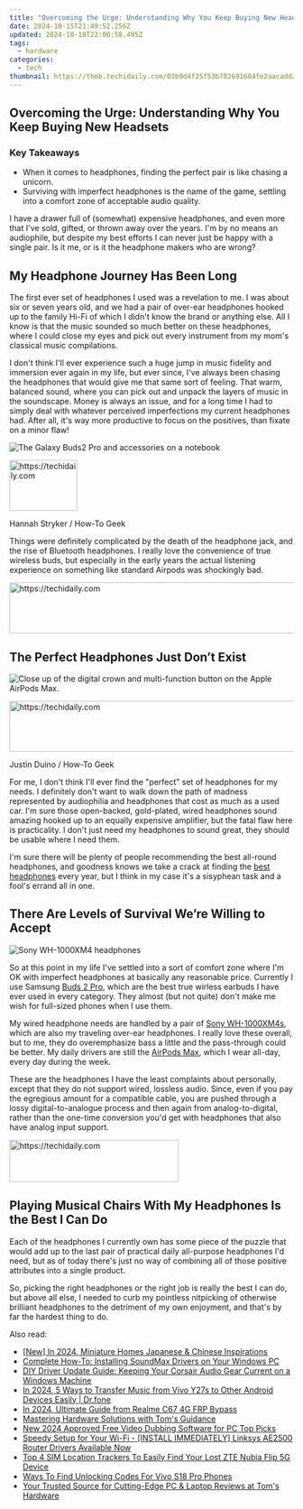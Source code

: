 ```yaml
---
title: "Overcoming the Urge: Understanding Why You Keep Buying New Headsets"
date: 2024-10-15T21:49:52.256Z
updated: 2024-10-18T22:00:58.495Z
tags:
  - hardware
categories:
  - tech
thumbnail: https://thmb.techidaily.com/03b9d4f25f53b702691684fe2aacadda124f8e51ce8909742113d79362ddfedd.jpg
---
```


## Overcoming the Urge: Understanding Why You Keep Buying New Headsets

### Key Takeaways

* When it comes to headphones, finding the perfect pair is like chasing a unicorn.
* Surviving with imperfect headphones is the name of the game, settling into a comfort zone of acceptable audio quality.

 I have a drawer full of (somewhat) expensive headphones, and even more that I've sold, gifted, or thrown away over the years. I'm by no means an audiophile, but despite my best efforts I can never just be happy with a single pair. Is it me, or is it the headphone makers who are wrong?

##  My Headphone Journey Has Been Long

 The first ever set of headphones I used was a revelation to me. I was about six or seven years old, and we had a pair of over-ear headphones hooked up to the family Hi-Fi of which I didn't know the brand or anything else. All I know is that the music sounded so much better on these headphones, where I could close my eyes and pick out every instrument from my mom's classical music compilations.

 I don't think I'll ever experience such a huge jump in music fidelity and immersion ever again in my life, but ever since, I've always been chasing the headphones that would give me that same sort of feeling. That warm, balanced sound, where you can pick out and unpack the layers of music in the soundscape. Money is always an issue, and for a long time I had to simply deal with whatever perceived imperfections my current headphones had. After all, it's way more productive to focus on the positives, than fixate on a minor flaw!

![The Galaxy Buds2 Pro and accessories on a notebook](https://static1.howtogeekimages.com/wordpress/wp-content/uploads/2023/07/52989256439_baaf4e146b_o.jpg) 

<!-- affiliate ads begin -->
<a href="https://aligracehair.sjv.io/c/5597632/2135408/19272" target="_top" id="2135408">
  <img src="//a.impactradius-go.com/display-ad/19272-2135408" border="0" alt="https://techidaily.com" width="120" height="90"/>
</a>
<img height="0" width="0" src="https://aligracehair.sjv.io/i/5597632/2135408/19272" style="position:absolute;visibility:hidden;" border="0" />
<!-- affiliate ads end -->

Hannah Stryker / How-To Geek

 Things were definitely complicated by the death of the headphone jack, and the rise of Bluetooth headphones. I really love the convenience of true wireless buds, but especially in the early years the actual listening experience on something like standard Airpods was shockingly bad.

<!-- affiliate ads begin -->
<a href="https://unicoeye.pxf.io/c/5597632/2134495/18498" target="_top" id="2134495">
  <img src="//a.impactradius-go.com/display-ad/18498-2134495" border="0" alt="https://techidaily.com" width="728" height="90"/>
</a>
<img height="0" width="0" src="https://unicoeye.pxf.io/i/5597632/2134495/18498" style="position:absolute;visibility:hidden;" border="0" />
<!-- affiliate ads end -->

##  The Perfect Headphones Just Don’t Exist

![Close up of the digital crown and multi-function button on the Apple AirPods Max.](https://static1.howtogeekimages.com/wordpress/wp-content/uploads/2024/04/52721255122_8971c2e4f1_o.jpg) 

<!-- affiliate ads begin -->
<a href="https://appsumo.8odi.net/c/5597632/2075462/7443" target="_top" id="2075462">
  <img src="//a.impactradius-go.com/display-ad/7443-2075462" border="0" alt="https://techidaily.com" width="728" height="90"/>
</a>
<img height="0" width="0" src="https://appsumo.8odi.net/i/5597632/2075462/7443" style="position:absolute;visibility:hidden;" border="0" />
<!-- affiliate ads end -->

Justin Duino / How-To Geek

 For me, I don't think I'll ever find the "perfect" set of headphones for my needs. I definitely don't want to walk down the path of madness represented by audiophilia and headphones that cost as much as a used car. I'm sure those open-backed, gold-plated, wired headphones sound amazing hooked up to an equally expensive amplifier, but the fatal flaw here is practicality. I don't just need my headphones to sound great, they should be usable where I need them.

 I'm sure there will be plenty of people recommending the best all-round headphones, and goodness knows we take a crack at finding the [best headphones](https://mondly-stories.techidaily.com/perfezionamento-dei-numeri-italiani-per-la-comunicazione-da-1-1000/) every year, but I think in my case it's a sisyphean task and a fool's errand all in one.

##  There Are Levels of Survival We’re Willing to Accept

![Sony WH-1000XM4 headphones](https://static1.howtogeekimages.com/wordpress/wp-content/uploads/2022/06/Sony-WH-1000XM4.jpg) 

 So at this point in my life I've settled into a sort of comfort zone where I'm OK with imperfect headphones at basically any reasonable price. Currently I use Samsung [Buds 2 Pro](https://www.amazon.com/SAMSUNG-Galaxy-Buds-Pro-SM-R510/dp/B0B8TC6KWF/?tag=hotoge-20&ascsubtag=UUhtgUeUpU2004155&asc%5Frefurl=https%3A%2F%2Fwww.howtogeek.com%2Fi-cant-stop-buying-headphones-am-i-the-problem%2F&asc%5Fcampaign=Evergreen), which are the best true wirless earbuds I have ever used in every category. They almost (but not quite) don't make me wish for full-sized phones when I use them.

 My wired headphone needs are handled by a pair of [Sony WH-1000XM4s](https://www.amazon.com/Sony-WH-1000XM4-Canceling-Headphones-phone-call/dp/B0863TXGM3/?tag=hotoge-20&ascsubtag=UUhtgUeUpU2004155&asc%5Frefurl=https%3A%2F%2Fwww.howtogeek.com%2Fi-cant-stop-buying-headphones-am-i-the-problem%2F&asc%5Fcampaign=Evergreen), which are also my traveling over-ear headphones. I really love these overall, but to me, they do overemphasize bass a little and the pass-through could be better. My daily drivers are still the [AirPods Max](https://www.amazon.com/New-Apple-AirPods-Max-Blue/dp/B08PZJN7BD/?tag=hotoge-20&ascsubtag=UUhtgUeUpU2004155&asc%5Frefurl=https%3A%2F%2Fwww.howtogeek.com%2Fi-cant-stop-buying-headphones-am-i-the-problem%2F&asc%5Fcampaign=Evergreen), which I wear all-day, every day during the week.

 These are the headphones I have the least complaints about personally, except that they do not support wired, lossless audio. Since, even if you pay the egregious amount for a compatible cable, you are pushed through a lossy digital-to-analogue process and then again from analog-to-digital, rather than the one-time conversion you'd get with headphones that also have analog input support.

<!-- affiliate ads begin -->
<a href="https://25home.pxf.io/c/5597632/2148643/16836" target="_top" id="2148643">
  <img src="//a.impactradius-go.com/display-ad/16836-2148643" border="0" alt="https://techidaily.com" width="300" height="75"/>
</a>
<img height="0" width="0" src="https://25home.pxf.io/i/5597632/2148643/16836" style="position:absolute;visibility:hidden;" border="0" />
<!-- affiliate ads end -->

##  Playing Musical Chairs With My Headphones Is the Best I Can Do

 Each of the headphones I currently own has some piece of the puzzle that would add up to the last pair of practical daily all-purpose headphones I'd need, but as of today there's just no way of combining all of those positive attributes into a single product.

 So, picking the right headphones or the right job is really the best I can do, but above all else, I needed to curb my pointless nitpicking of otherwise brilliant headphones to the detriment of my own enjoyment, and that's by far the hardest thing to do.

<ins class="adsbygoogle"
     style="display:block"
     data-ad-format="autorelaxed"
     data-ad-client="ca-pub-7571918770474297"
     data-ad-slot="1223367746"></ins>

<ins class="adsbygoogle"
     style="display:block"
     data-ad-client="ca-pub-7571918770474297"
     data-ad-slot="8358498916"
     data-ad-format="auto"
     data-full-width-responsive="true"></ins>

<span class="atpl-alsoreadstyle">Also read:</span>
<div><ul>
<li><a href="https://screen-activity-recording.techidaily.com/new-in-2024-miniature-homes-japanese-and-chinese-inspirations/"><u>[New] In 2024, Miniature Homes Japanese & Chinese Inspirations</u></a></li>
<li><a href="https://hardware-help.techidaily.com/complete-how-to-installing-soundmax-drivers-on-your-windows-pc/"><u>Complete How-To: Installing SoundMax Drivers on Your Windows PC</u></a></li>
<li><a href="https://hardware-help.techidaily.com/diy-driver-update-guide-keeping-your-corsair-audio-gear-current-on-a-windows-machine/"><u>DIY Driver Update Guide: Keeping Your Corsair Audio Gear Current on a Windows Machine</u></a></li>
<li><a href="https://android-transfer.techidaily.com/in-2024-5-ways-to-transfer-music-from-vivo-y27s-to-other-android-devices-easily-drfone-by-drfone-transfer-from-android-transfer-from-android/"><u>In 2024, 5 Ways to Transfer Music from Vivo Y27s to Other Android Devices Easily | Dr.fone</u></a></li>
<li><a href="https://bypass-frp.techidaily.com/in-2024-ultimate-guide-from-realme-c67-4g-frp-bypass-by-drfone-android/"><u>In 2024, Ultimate Guide from Realme C67 4G FRP Bypass</u></a></li>
<li><a href="https://hardware-help.techidaily.com/mastering-hardware-solutions-with-toms-guidance/"><u>Mastering Hardware Solutions with Tom's Guidance</u></a></li>
<li><a href="https://video-content-creator.techidaily.com/new-2024-approved-free-video-dubbing-software-for-pc-top-picks/"><u>New 2024 Approved Free Video Dubbing Software for PC Top Picks</u></a></li>
<li><a href="https://hardware-help.techidaily.com/speedy-setup-for-your-wi-fi-install-immediately-linksys-ae2500-router-drivers-available-now/"><u>Speedy Setup for Your Wi-Fi - [INSTALL IMMEDIATELY] Linksys AE2500 Router Drivers Available Now</u></a></li>
<li><a href="https://unlock-android.techidaily.com/top-4-sim-location-trackers-to-easily-find-your-lost-zte-nubia-flip-5g-device-by-drfone-android/"><u>Top 4 SIM Location Trackers To Easily Find Your Lost ZTE Nubia Flip 5G Device</u></a></li>
<li><a href="https://sim-unlock.techidaily.com/ways-to-find-unlocking-codes-for-vivo-s18-pro-phones-by-drfone-android/"><u>Ways To Find Unlocking Codes For Vivo S18 Pro Phones</u></a></li>
<li><a href="https://hardware-help.techidaily.com/your-trusted-source-for-cutting-edge-pc-and-laptop-reviews-at-toms-hardware/"><u>Your Trusted Source for Cutting-Edge PC & Laptop Reviews at Tom's Hardware</u></a></li>
</ul></div>

